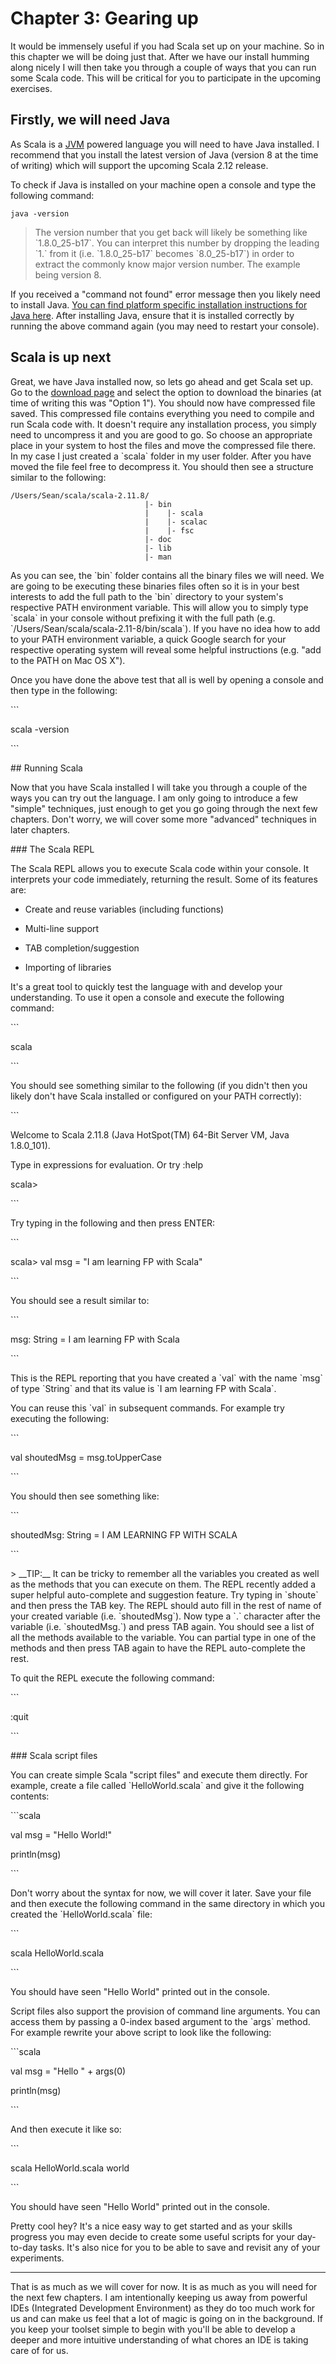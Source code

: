 # Chapter 3: Gearing up

It would be immensely useful if you had Scala set up on your machine. So in this chapter we will be doing just that. After we have our install humming along nicely I will then take you through a couple of ways that you can run some Scala code. This will be critical for you to participate in the upcoming exercises.

## Firstly, we will need Java

As Scala is a [JVM](https://en.wikipedia.org/wiki/Java_virtual_machine) powered language you will need to have Java installed. I recommend that you install the latest version of Java \(version 8 at the time of writing\) which will support the upcoming Scala 2.12 release.

To check if Java is installed on your machine open a console and type the following command:

`java -version`

> The version number that you get back will likely be something like \`1.8.0\_25-b17\`. You can interpret this number by dropping the leading \`1.\` from it \(i.e. \`1.8.0\_25-b17\` becomes \`8.0\_25-b17\`\) in order to extract the commonly know major version number. The example being version 8.

If you received a "command not found" error message then you likely need to install Java. [You can find platform specific installation instructions for Java here](https://www.java.com/en/download/help/download_options.xml). After installing Java, ensure that it is installed correctly by running the above command again \(you may need to restart your console\).

## Scala is up next

Great, we have Java installed now, so lets go ahead and get Scala set up.  Go to the [download page](http://www.scala-lang.org/download/) and select the option to download the binaries \(at time of writing this was "Option 1"\). You should now have compressed file saved.  This compressed file contains everything you need to compile and run Scala code with.  It doesn't require any installation process, you simply need to uncompress it and you are good to go.  So choose an appropriate place in your system to host the files and move the compressed file there.  In my case I just created a \`scala\` folder in my user folder. After you have moved the file feel free to decompress it. You should then see a structure similar to the following:

```
/Users/Sean/scala/scala-2.11.8/
                              |- bin
                              |    |- scala
                              |    |- scalac
                              |    |- fsc
                              |- doc
                              |- lib
                              |- man
```

As you can see, the \`bin\` folder contains all the binary files we will need. We are going to be executing these binaries files often so it is in your best interests to add the full path to the \`bin\` directory to your system's respective PATH environment variable.  This will allow you to simply type \`scala\` in your console without prefixing it with the full path \(e.g. \`\/Users\/Sean\/scala\/scala-2.11-8\/bin\/scala\`\). If you have no idea how to add to your PATH environment variable, a quick Google search for your respective operating system will reveal some helpful instructions \(e.g. "add to the PATH on Mac OS X"\).

Once you have done the above test that all is well by opening a console and then type in the following:

\`\`\`

scala -version

\`\`\`

\#\# Running Scala

Now that you have Scala installed I will take you through a couple of the ways you can try out the language. I am only going to introduce a few "simple" techniques, just enough to get you go going through the next few chapters. Don't worry, we will cover some more "advanced" techniques in later chapters.

\#\#\# The Scala REPL

The Scala REPL allows you to execute Scala code within your console. It interprets your code immediately, returning the result. Some of its features are:

* Create and reuse variables \(including functions\)

* Multi-line support

* TAB completion\/suggestion

* Importing of libraries


It's a great tool to quickly test the language with and develop your understanding. To use it open a console and execute the following command:

\`\`\`

scala

\`\`\`

You should see something similar to the following \(if you didn't then you likely don't have Scala installed or configured on your PATH correctly\):

\`\`\`

Welcome to Scala 2.11.8 \(Java HotSpot\(TM\) 64-Bit Server VM, Java 1.8.0\_101\).

Type in expressions for evaluation. Or try :help

scala&gt;

\`\`\`

Try typing in the following and then press ENTER:

\`\`\`

scala&gt; val msg = "I am learning FP with Scala"

\`\`\`

You should see a result similar to:

\`\`\`

msg: String = I am learning FP with Scala

\`\`\`

This is the REPL reporting that you have created a \`val\` with the name \`msg\` of type \`String\` and that its value is \`I am learning FP with Scala\`.

You can reuse this \`val\` in subsequent commands. For example try executing the following:

\`\`\`

val shoutedMsg = msg.toUpperCase

\`\`\`

You should then see something like:

\`\`\`

shoutedMsg: String = I AM LEARNING FP WITH SCALA

\`\`\`

&gt; \_\_TIP:\_\_ It can be tricky to remember all the variables you created as well as the methods that you can execute on them. The REPL recently added a super helpful auto-complete and suggestion feature. Try typing in \`shoute\` and then press the TAB key. The REPL should auto fill in the rest of name of your created variable \(i.e. \`shoutedMsg\`\). Now type a \`.\` character after the variable \(i.e. \`shoutedMsg.\`\) and press TAB again. You should see a list of all the methods available to the variable. You can partial type in one of the methods and then press TAB again to have the REPL auto-complete the rest.

To quit the REPL execute the following command:

\`\`\`

:quit

\`\`\`

\#\#\# Scala script files

You can create simple Scala "script files" and execute them directly. For example, create a file called \`HelloWorld.scala\` and give it the following contents:

\`\`\`scala

val msg = "Hello World!"

println\(msg\)

\`\`\`

Don't worry about the syntax for now, we will cover it later. Save your file and then execute the following command in the same directory in which you created the \`HelloWorld.scala\` file:

\`\`\`

scala HelloWorld.scala

\`\`\`

You should have seen "Hello World" printed out in the console.

Script files also support the provision of command line arguments. You can access them by passing a 0-index based argument to the \`args\` method. For example rewrite your above script to look like the following:

\`\`\`scala

val msg = "Hello " + args\(0\)

println\(msg\)

\`\`\`

And then execute it like so:

\`\`\`

scala HelloWorld.scala world

\`\`\`

You should have seen "Hello World" printed out in the console.

Pretty cool hey? It's a nice easy way to get started and as your skills progress you may even decide to create some useful scripts for your day-to-day tasks. It's also nice for you to be able to save and revisit any of your experiments.

---

That is as much as we will cover for now. It is as much as you will need for the next few chapters. I am intentionally keeping us away from powerful IDEs \(Integrated Development Environment\) as they do too much work for us and can make us feel that a lot of magic is going on in the background. If you keep your toolset simple to begin with you'll be able to develop a deeper and more intuitive understanding of what chores an IDE is taking care of for us.


